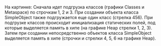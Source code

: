 На картинке:
Сначала идет подгрузка классов (графики Classes и Metaspace) по строчкам 1, 2 и 3.
При создании объекта класса SimpleObject также подгружается еще один класс (стрелка 456).
При подгрузке классов происходит инициализация cтатических полей, под которые выделяется память в хипе (на графике Heap стрелки 1, 2, 3).
Затем при создании непосредственно объектов класса SimpleObject выделяется память в хипе (строчки и стрелки 4, 5, 6 на графике Heap).
